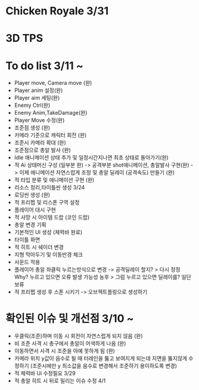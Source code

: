 # Chicken Royale 3/31
# 3D TPS
# To do list  3/11 ~
-  Player move, Camera move (완)
-  Player anim 설정(완)
-  Player aim 세팅(완)
-  Enemy Ctrl(완)
-  Enemy Anim,TakeDamage(완)
-  Player Move 수정(완)
- 조준점 생성 (완)
- 카메라 기준으로 캐릭터 회전 (완)
- 조준시 카메라 확대 (완)
- 조준점으로 총알 발사 (완)
- Idle 애니메이션 상태 추가 및 일정시간지나면 최초 상태로 돌아가기(완)
- 적 Ai 상태머신 구성 (일부분 완)
-> 공격부분 shot애니메이션, 총알발사 구현(완)
-> 이제 애니메이션 자연스럽게 조정 및 총알 딜레이 (공격속도) 만들기 (완)
- 적 타입 분류 및 애니메이션 구현 (완)
- 리소스 정리,타이틀씬 생성 3/24
- 로딩씬 생성 (완)
- 적 프리펩 및 리스폰 구역 설정
- 플레이어 대시 구현 
- 적 사망 시 아이템 드랍 (코인 드랍)
- 총알 변경 기획
- 기본적인 UI 생성 (체력바 완료)
- 타이틀 화면
- 적 히트 시 쉐이더 변경
- 지형 막아두기 및 이동반경 체크
- 사운드 적용
- 플레이어 총알 좌클릭 누르는방식으로 변경 -> 공격딜레이 할지? > 다시 정정 Why? 누르고 있으면 오류 발생 가능성 농후 > 그럼 누르고 있으면 딜레이를? 일단 보류
- 적 프리펩 생성 후 스폰 시키기 -> 오브젝트플링으로 생성하기
  
# 확인된 이슈 및 개선점 3/10 ~
- 우클릭(조준)하며 이동 시 회전이 자연스럽게 되지 않음 (완)
- 비 조준 사격 시 총구에서 총알이 어색하게 나옴 (완)
- 이동하면서 사격 시 조준을 아예 못하게 됨 (완)
- 카메라 위치 y값이 음수로 될 때 터레인을 뚫고 보여지게 되는데 지면을 뚫지않게 수정하기 (조준시에만 y 최소값을 음수로 변경해서 조준하기 용이하도록 변경)
- 적 체력바 Ui 수정필요 3/29
- 적 총알 히트 시 뒤로 밀리는 이슈 수정 4/1
